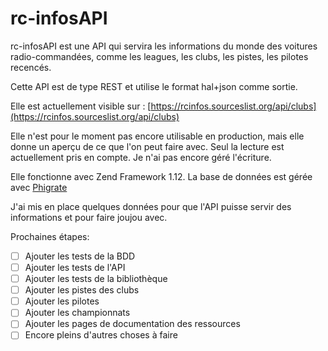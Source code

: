 rc-infosAPI
===========

rc-infosAPI est une API qui servira les informations du monde des voitures radio-commandées,
comme les leagues, les clubs, les pistes, les pilotes recencés.

Cette API est de type REST et utilise le format hal+json comme sortie.

Elle est actuellement visible sur : [https://rcinfos.sourceslist.org/api/clubs](https://rcinfos.sourceslist.org/api/clubs)

Elle n'est pour le moment pas encore utilisable en production, mais elle donne un aperçu de ce que l'on peut faire avec.
Seul la lecture est actuellement pris en compte. Je n'ai pas encore géré l'écriture.

Elle fonctionne avec Zend Framework 1.12.
La base de données est gérée avec [Phigrate](https://github.com/Azema/Phigrate)

J'ai mis en place quelques données pour que l'API puisse servir des informations et pour faire joujou avec.

Prochaines étapes:
- [ ] Ajouter les tests de la BDD
- [ ] Ajouter les tests de l'API
- [ ] Ajouter les tests de la bibliothèque
- [ ] Ajouter les pistes des clubs
- [ ] Ajouter les pilotes
- [ ] Ajouter les championnats
- [ ] Ajouter les pages de documentation des ressources
- [ ] Encore pleins d'autres choses à faire